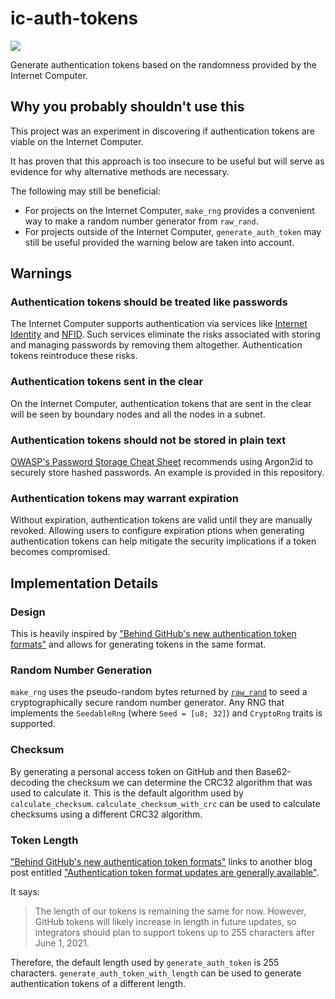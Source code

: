 # ic-auth-tokens

![](https://img.shields.io/badge/status%EF%B8%8F-dangerous-ree)

Generate authentication tokens based on the randomness provided by the Internet Computer.

## Why you probably shouldn't use this

This project was an experiment in discovering if authentication tokens are viable on the Internet Computer.

It has proven that this approach is too insecure to be useful but will serve as evidence for why alternative methods are necessary.

The following may still be beneficial:
* For projects on the Internet Computer, `make_rng` provides a convenient way to make a random number generator from `raw_rand`.
* For projects outside of the Internet Computer, `generate_auth_token` may still be useful provided the warning below are taken into account.

## Warnings

### Authentication tokens should be treated like passwords

The Internet Computer supports authentication via services like [Internet Identity](https://internetcomputer.org/docs/current/tokenomics/identity-auth/what-is-ic-identity/) and [NFID](https://nfid.one/). Such services eliminate the risks associated with storing and managing passwords by removing them altogether. Authentication tokens reintroduce these risks.

### Authentication tokens sent in the clear

On the Internet Computer, authentication tokens that are sent in the clear will be seen by boundary nodes and all the nodes in a subnet.

### Authentication tokens should not be stored in plain text

[OWASP's Password Storage Cheat Sheet](https://cheatsheetseries.owasp.org/cheatsheets/Password_Storage_Cheat_Sheet.html) recommends using Argon2id to securely store hashed passwords. An example is provided in this repository.

### Authentication tokens may warrant expiration

Without expiration, authentication tokens are valid until they are manually revoked. Allowing users to configure expiration ptions when generating authentication tokens can help mitigate the security implications if a token becomes compromised.

## Implementation Details

### Design

This is heavily inspired by ["Behind GitHub's new authentication token formats"](https://github.blog/2021-04-05-behind-githubs-new-authentication-token-formats/) and allows for generating tokens in the same format.

### Random Number Generation

`make_rng` uses the pseudo-random bytes returned by [`raw_rand`](https://internetcomputer.org/docs/current/references/ic-interface-spec#ic-raw_rand) to seed a cryptographically secure random number generator. Any RNG that implements the `SeedableRng` (where `Seed = [u8; 32]`) and `CryptoRng` traits is supported.

### Checksum

By generating a personal access token on GitHub and then Base62-decoding the checksum we can determine the CRC32 algorithm that was used to calculate it. This is the default algorithm used by `calculate_checksum`. `calculate_checksum_with_crc` can be used to calculate checksums using a different CRC32 algorithm.

### Token Length

["Behind GitHub's new authentication token formats"](https://github.blog/2021-04-05-behind-githubs-new-authentication-token-formats/) links to another blog post entitled ["Authentication token format updates are generally available"](https://github.blog/changelog/2021-03-31-authentication-token-format-updates-are-generally-available/).

It says:

> The length of our tokens is remaining the same for now. However, GitHub tokens will likely increase in length in future updates, so integrators should plan to support tokens up to 255 characters after June 1, 2021.

Therefore, the default length used by `generate_auth_token` is 255 characters. `generate_auth_token_with_length` can be used to generate authentication tokens of a different length.
